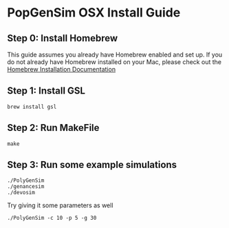# PopGenSim OSX Install Guide

## Step 0: Install Homebrew

This guide assumes you already have Homebrew enabled and set up.
If you do not already have Homebrew installed on your Mac, please check out the
[Homebrew Installation Documentation](https://docs.brew.sh/Installation)

## Step 1: Install GSL 
```
brew install gsl
```

## Step 2: Run MakeFile
```
make
```

## Step 3: Run some example simulations
```
./PolyGenSim
./genancesim
./devosim
```

Try giving it some parameters as well
```
./PolyGenSim -c 10 -p 5 -g 30
```
